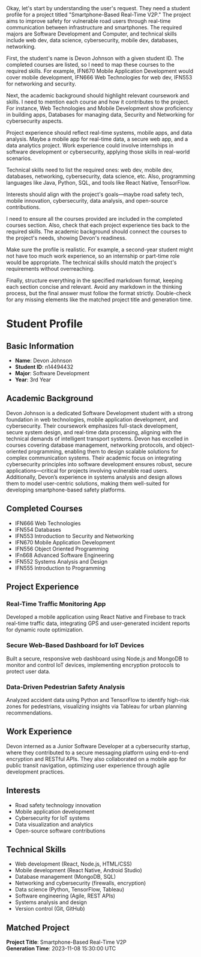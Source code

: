 <think>
Okay, let's start by understanding the user's request. They need a student profile for a project titled "Smartphone-Based Real-Time V2P." The project aims to improve safety for vulnerable road users through real-time communication between infrastructure and smartphones. The required majors are Software Development and Computer, and technical skills include web dev, data science, cybersecurity, mobile dev, databases, networking.

First, the student's name is Devon Johnson with a given student ID. The completed courses are listed, so I need to map these courses to the required skills. For example, IFN670 Mobile Application Development would cover mobile development, IFN666 Web Technologies for web dev, IFN553 for networking and security. 

Next, the academic background should highlight relevant coursework and skills. I need to mention each course and how it contributes to the project. For instance, Web Technologies and Mobile Development show proficiency in building apps, Databases for managing data, Security and Networking for cybersecurity aspects. 

Project experience should reflect real-time systems, mobile apps, and data analysis. Maybe a mobile app for real-time data, a secure web app, and a data analytics project. Work experience could involve internships in software development or cybersecurity, applying those skills in real-world scenarios.

Technical skills need to list the required ones: web dev, mobile dev, databases, networking, cybersecurity, data science, etc. Also, programming languages like Java, Python, SQL, and tools like React Native, TensorFlow. 

Interests should align with the project's goals—maybe road safety tech, mobile innovation, cybersecurity, data analysis, and open-source contributions. 

I need to ensure all the courses provided are included in the completed courses section. Also, check that each project experience ties back to the required skills. The academic background should connect the courses to the project's needs, showing Devon's readiness. 

Make sure the profile is realistic. For example, a second-year student might not have too much work experience, so an internship or part-time role would be appropriate. The technical skills should match the project's requirements without overreaching. 

Finally, structure everything in the specified markdown format, keeping each section concise and relevant. Avoid any markdown in the thinking process, but the final answer must follow the format strictly. Double-check for any missing elements like the matched project title and generation time.
</think>

# Student Profile  

## Basic Information  
- **Name**: Devon Johnson  
- **Student ID**: n14494432  
- **Major**: Software Development  
- **Year**: 3rd Year  

## Academic Background  
Devon Johnson is a dedicated Software Development student with a strong foundation in web technologies, mobile application development, and cybersecurity. Their coursework emphasizes full-stack development, secure system design, and real-time data processing, aligning with the technical demands of intelligent transport systems. Devon has excelled in courses covering database management, networking protocols, and object-oriented programming, enabling them to design scalable solutions for complex communication systems. Their academic focus on integrating cybersecurity principles into software development ensures robust, secure applications—critical for projects involving vulnerable road users. Additionally, Devon’s experience in systems analysis and design allows them to model user-centric solutions, making them well-suited for developing smartphone-based safety platforms.  

## Completed Courses  
- IFN666 Web Technologies  
- IFN554 Databases  
- IFN553 Introduction to Security and Networking  
- IFN670 Mobile Application Development  
- IFN556 Object Oriented Programming  
- IFn668 Advanced Software Engineering  
- IFN552 Systems Analysis and Design  
- IFN555 Introduction to Programming  

## Project Experience  
### Real-Time Traffic Monitoring App  
Developed a mobile application using React Native and Firebase to track real-time traffic data, integrating GPS and user-generated incident reports for dynamic route optimization.  

### Secure Web-Based Dashboard for IoT Devices  
Built a secure, responsive web dashboard using Node.js and MongoDB to monitor and control IoT devices, implementing encryption protocols to protect user data.  

### Data-Driven Pedestrian Safety Analysis  
Analyzed accident data using Python and TensorFlow to identify high-risk zones for pedestrians, visualizing insights via Tableau for urban planning recommendations.  

## Work Experience  
Devon interned as a Junior Software Developer at a cybersecurity startup, where they contributed to a secure messaging platform using end-to-end encryption and RESTful APIs. They also collaborated on a mobile app for public transit navigation, optimizing user experience through agile development practices.  

## Interests  
- Road safety technology innovation  
- Mobile application development  
- Cybersecurity for IoT systems  
- Data visualization and analytics  
- Open-source software contributions  

## Technical Skills  
- Web development (React, Node.js, HTML/CSS)  
- Mobile development (React Native, Android Studio)  
- Database management (MongoDB, SQL)  
- Networking and cybersecurity (firewalls, encryption)  
- Data science (Python, TensorFlow, Tableau)  
- Software engineering (Agile, REST APIs)  
- Systems analysis and design  
- Version control (Git, GitHub)  

## Matched Project  
**Project Title**: Smartphone-Based Real-Time V2P  
**Generation Time**: 2023-11-08 15:30:00 UTC